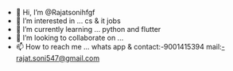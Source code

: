 - 👋 Hi, I’m @Rajatsonihfgf
- 👀 I’m interested in ... cs & it jobs
- 🌱 I’m currently learning ... python and flutter
- 💞️ I’m looking to collaborate on ...
- 📫 How to reach me ... whats app & contact:-9001415394
mail:-rajat.soni547@gmail.com

<!---
Rajatsonihfgf/Rajatsonihfgf is a ✨ special ✨ repository because its `README.md` (this file) appears on your GitHub profile.
You can click the Preview link to take a look at your changes.
--->
